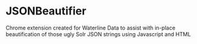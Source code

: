# JSONBeautifier
Chrome extension created for Waterline Data to assist with in-place beautification of those ugly Solr JSON strings using Javascript and HTML 
